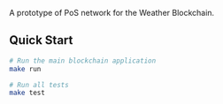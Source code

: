 A prototype of PoS network for the Weather Blockchain.

## Quick Start

```bash
# Run the main blockchain application
make run

# Run all tests
make test
```